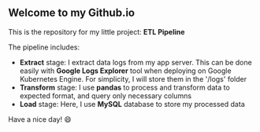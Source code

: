 ## Welcome to my Github.io
This is the repository for my little project: **ETL Pipeline**

The pipeline includes:
- **Extract** stage: I extract data logs from my app server. This can be done easily with **Google Logs Explorer** tool when deploying on Google Kubernetes Engine. For simplicity, I will store them in the '/logs' folder
- **Transform** stage: I use **pandas** to process and transform data to expected format, and query only necessary columns
- **Load** stage: Here, I use **MySQL** database to store my processed data

Have a nice day! :smile:

